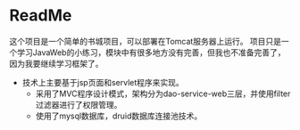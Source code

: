 # ReadMe

这个项目是一个简单的书城项目，可以部署在Tomcat服务器上运行。
项目只是一个学习JavaWeb的小练习，模块中有很多地方没有完善，但我也不准备完善了，因为我要继续学习框架了。

- 技术上主要基于jsp页面和servlet程序来实现。
  - 采用了MVC程序设计模式，架构分为dao-service-web三层，并使用filter过滤器进行了权限管理。
  - 使用了mysql数据库，druid数据库连接池技术。
